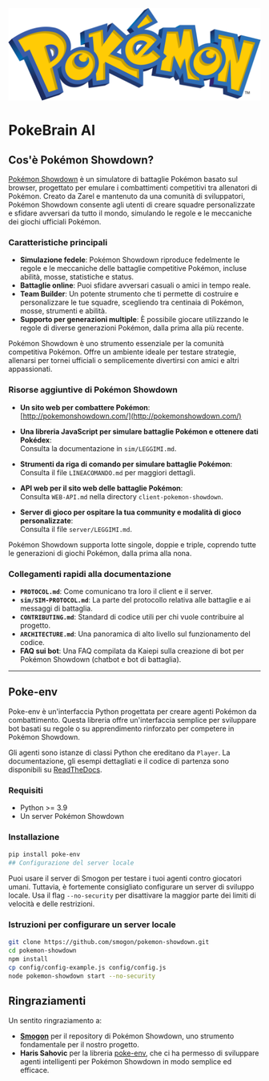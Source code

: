 ![alt text](logo.png)
# PokeBrain AI

## Cos'è Pokémon Showdown?

[Pokémon Showdown](https://pokemonshowdown.com/) è un simulatore di battaglie Pokémon basato sul browser, progettato per emulare i combattimenti competitivi tra allenatori di Pokémon. Creato da Zarel e mantenuto da una comunità di sviluppatori, Pokémon Showdown consente agli utenti di creare squadre personalizzate e sfidare avversari da tutto il mondo, simulando le regole e le meccaniche dei giochi ufficiali Pokémon.

### Caratteristiche principali

- **Simulazione fedele**: Pokémon Showdown riproduce fedelmente le regole e le meccaniche delle battaglie competitive Pokémon, incluse abilità, mosse, statistiche e status.
- **Battaglie online**: Puoi sfidare avversari casuali o amici in tempo reale.
- **Team Builder**: Un potente strumento che ti permette di costruire e personalizzare le tue squadre, scegliendo tra centinaia di Pokémon, mosse, strumenti e abilità.
- **Supporto per generazioni multiple**: È possibile giocare utilizzando le regole di diverse generazioni Pokémon, dalla prima alla più recente.

Pokémon Showdown è uno strumento essenziale per la comunità competitiva Pokémon. Offre un ambiente ideale per testare strategie, allenarsi per tornei ufficiali o semplicemente divertirsi con amici e altri appassionati.

### Risorse aggiuntive di Pokémon Showdown

- **Un sito web per combattere Pokémon**:  
  [http://pokemonshowdown.com/](http://pokemonshowdown.com/)
  
- **Una libreria JavaScript per simulare battaglie Pokémon e ottenere dati Pokédex**:  
  Consulta la documentazione in `sim/LEGGIMI.md`.

- **Strumenti da riga di comando per simulare battaglie Pokémon**:  
  Consulta il file `LINEACOMANDO.md` per maggiori dettagli.

- **API web per il sito web delle battaglie Pokémon**:  
  Consulta `WEB-API.md` nella directory `client-pokemon-showdown`.

- **Server di gioco per ospitare la tua community e modalità di gioco personalizzate**:  
  Consulta il file `server/LEGGIMI.md`.

Pokémon Showdown supporta lotte singole, doppie e triple, coprendo tutte le generazioni di giochi Pokémon, dalla prima alla nona.

### Collegamenti rapidi alla documentazione

- **`PROTOCOL.md`**: Come comunicano tra loro il client e il server.
- **`sim/SIM-PROTOCOL.md`**: La parte del protocollo relativa alle battaglie e ai messaggi di battaglia.
- **`CONTRIBUTING.md`**: Standard di codice utili per chi vuole contribuire al progetto.
- **`ARCHITECTURE.md`**: Una panoramica di alto livello sul funzionamento del codice.
- **FAQ sui bot**: Una FAQ compilata da Kaiepi sulla creazione di bot per Pokémon Showdown (chatbot e bot di battaglia).

---

## Poke-env

Poke-env è un'interfaccia Python progettata per creare agenti Pokémon da combattimento. Questa libreria offre un'interfaccia semplice per sviluppare bot basati su regole o su apprendimento rinforzato per competere in Pokémon Showdown.

Gli agenti sono istanze di classi Python che ereditano da `Player`. La documentazione, gli esempi dettagliati e il codice di partenza sono disponibili su [ReadTheDocs](https://poke-env.readthedocs.io/).

### Requisiti

- Python >= 3.9
- Un server Pokémon Showdown

### Installazione

```bash
pip install poke-env
## Configurazione del server locale
```

Puoi usare il server di Smogon per testare i tuoi agenti contro giocatori umani. Tuttavia, è fortemente consigliato configurare un server di sviluppo locale. Usa il flag `--no-security` per disattivare la maggior parte dei limiti di velocità e delle restrizioni.

### Istruzioni per configurare un server locale

```bash
git clone https://github.com/smogon/pokemon-showdown.git
cd pokemon-showdown
npm install
cp config/config-example.js config/config.js
node pokemon-showdown start --no-security
```
## Ringraziamenti

Un sentito ringraziamento a:  

- **[Smogon](https://github.com/smogon)** per il repository di Pokémon Showdown, uno strumento fondamentale per il nostro progetto.  
- **Haris Sahovic** per la libreria [poke-env](https://github.com/hsahovic/poke-env), che ci ha permesso di sviluppare agenti intelligenti per Pokémon Showdown in modo semplice ed efficace.  
